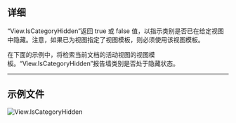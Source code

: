 ## 详细
“View.IsCategoryHidden”返回 true 或 false 值，以指示类别是否已在给定视图中隐藏。注意，如果已为视图指定了视图模板，则必须使用该视图模板。

在下面的示例中，将检索当前文档的活动视图的视图模板。“View.IsCategoryHidden”报告墙类别是否处于隐藏状态。
___
## 示例文件

![View.IsCategoryHidden](./Revit.Elements.Views.View.IsCategoryHidden_img.jpg)
